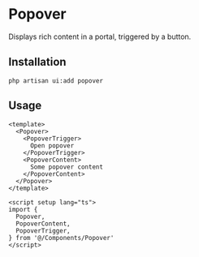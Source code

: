 # Popover

Displays rich content in a portal, triggered by a button.

<ComponentPreview name="Popover" />

## Installation

```shell
php artisan ui:add popover
```

## Usage

```vue
<template>
  <Popover>
    <PopoverTrigger>
      Open popover
    </PopoverTrigger>
    <PopoverContent>
      Some popover content
    </PopoverContent>
  </Popover>
</template>

<script setup lang="ts">
import {
  Popover,
  PopoverContent,
  PopoverTrigger,
} from '@/Components/Popover'
</script>
```
